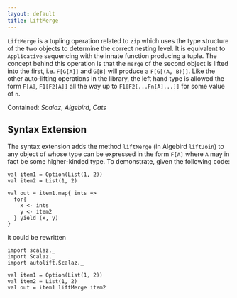 ```yaml
---
layout: default
title: LiftMerge
---
```


`LiftMerge` is a tupling operation related to `zip` which uses the type structure of the two objects to determine the correct nesting level. It is equivalent to `Applicative` sequencing with the innate function producing a tuple. The concept behind this operation is that the `merge` of the second object is lifted into the first, i.e. `F[G[A]]` and `G[B]` will produce a `F[G[(A, B)]]`. Like the other auto-lifting operations in the library, the left hand type is allowed the form `F[A]`, `F1[F2[A]]` all the way up to `F1[F2[...Fn[A]...]]` for some value of `n`.

Contained: *Scalaz*, *Algebird*, *Cats*

## Syntax Extension

The syntax extension adds the method `liftMerge` (in Algebird `liftJoin`) to any object of whose type can be expressed in the form `F[A]` where `A` may in fact be some higher-kinded type. To demonstrate, given the following code:

```tut
val item1 = Option(List(1, 2))
val item2 = List(1, 2)

val out = item1.map{ ints =>
  for{
    x <- ints
    y <- item2
  } yield (x, y)
}
```

it could be rewritten

```tut
import scalaz._
import Scalaz._
import autolift.Scalaz._

val item1 = Option(List(1, 2))
val item2 = List(1, 2)
val out = item1 liftMerge item2
```
